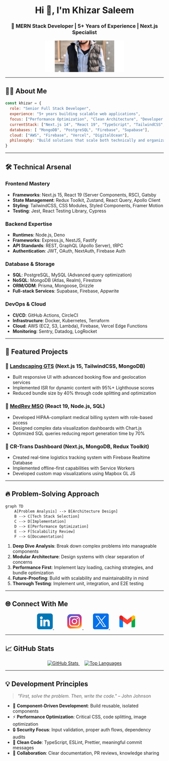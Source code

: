 <h1 align="center">Hi 👋, I'm Khizar Saleem</h1>
<h3 align="center">🚀 MERN Stack Developer | 5+ Years of Experience | Next.js Specialist</h3>

<p align="center">
  <img src="./Images/banner.jpg" alt="Khizar Saleem Banner" width="50%" style="max-height: 100px; object-fit: cover;" />
</p>

---

## 🧑‍💻 About Me

```javascript
const khizar = {
  role: "Senior Full Stack Developer",
  experience: "5+ years building scalable web applications",
  focus: ["Performance Optimization", "Clean Architecture", "Developer Experience"],
  currentStack: ["Next.js 14", "React 19", "TypeScript", "TailwindCSS", "Node.js"],
  databases: [ "MongoDB", "PostgreSQL", "Firebase", "Supabase"],
  cloud: ["AWS", "Firebase", "Vercel", "DigitalOcean"],
  philosophy: "Build solutions that scale both technically and organizationally"
}
```

---

## 🛠️ Technical Arsenal

### Frontend Mastery

- **Frameworks**: Next.js 15, React 19 (Server Components, RSC), Gatsby
- **State Management**: Redux Toolkit, Zustand, React Query, Apollo Client
- **Styling**: TailwindCSS, CSS Modules, Styled Components, Framer Motion
- **Testing**: Jest, React Testing Library, Cypress

### Backend Expertise

- **Runtimes**: Node.js, Deno
- **Frameworks**: Express.js, NestJS, Fastify
- **API Standards**: REST, GraphQL (Apollo Server), tRPC
- **Authentication**: JWT, OAuth, NextAuth, Firebase Auth

### Database & Storage

- **SQL**: PostgreSQL, MySQL (Advanced query optimization)
- **NoSQL**: MongoDB (Atlas, Realm), Firestore
- **ORM/ODM**: Prisma, Mongoose, Drizzle
- **Full-stack Services**: Supabase, Firebase, Appwrite

### DevOps & Cloud

- **CI/CD**: GitHub Actions, CircleCI
- **Infrastructure**: Docker, Kubernetes, Terraform
- **Cloud**: AWS (EC2, S3, Lambda), Firebase, Vercel Edge Functions
- **Monitoring**: Sentry, Datadog, LogRocket

---

## 🚀 Featured Projects

### 🌿 [Landscaping GTS](https://www.landscapinggts.com.au/) (Next.js 15, TailwindCSS, MongoDB)

- Built responsive UI with advanced booking flow and geolocation services
- Implemented ISR for dynamic content with 95%+ Lighthouse scores
- Reduced bundle size by 40% through code splitting and optimization

### 🏥 [MedRev MSO](https://medrevmso.com/) (React 19, Node.js, SQL)

- Developed HIPAA-compliant medical billing system with role-based access
- Designed complex data visualization dashboards with Chart.js
- Optimized SQL queries reducing report generation time by 70%

### 🚚 CR-Trans Dashboard (Next.js, MongoDB, Redux Toolkit)

- Created real-time logistics tracking system with Firebase Realtime Database
- Implemented offline-first capabilities with Service Workers
- Developed custom map visualizations using Mapbox GL JS

---

## 🔥 Problem-Solving Approach

```mermaid
graph TD
    A[Problem Analysis] --> B[Architecture Design]
    B --> C[Tech Stack Selection]
    C --> D[Implementation]
    D --> E[Performance Optimization]
    E --> F[Scalability Review]
    F --> G[Documentation]
```

1. **Deep Dive Analysis**: Break down complex problems into manageable components
2. **Modular Architecture**: Design systems with clear separation of concerns
3. **Performance First**: Implement lazy loading, caching strategies, and bundle optimization
4. **Future-Proofing**: Build with scalability and maintainability in mind
5. **Thorough Testing**: Implement unit, integration, and E2E testing

---


## 🌐 Connect With Me
<p align="center">
  <a href="https://linkedin.com/in/khyzersaleem" target="_blank" style="margin: 0 25px;">
    <img src="Images/linkedin.png" alt="LinkedIn" width="50" height="50" />
  </a>
  <a href="https://instagram.com/khyzersaleem" target="_blank" style="margin: 0 15px;">
    <img src="Images/instagram.png" alt="Instagram" width="50" height="50" />
  </a>
  <a href="https://x.com/khyzersaleem" target="_blank" style="margin: 0 15px;">
    <img src="Images/twitter.png" alt="Twitter" width="50" height="50" />
  </a>
  <a href="mailto:khizarking704@gmail.com" target="_blank" style="margin: 0 15px;">
    <img src="Images/gmail.png" alt="Gmail" width="50" height="50" />
  </a>
</p>

---

## 📈 GitHub Stats

<p align="center">
  <a href="https://github.com/khyzersaleem/github-readme-stats">
    <img src="https://github-readme-stats.vercel.app/api?username=khyzersaleem&show_icons=true&theme=radical" alt="GitHub Stats" width="420" />
  </a>
  &nbsp;&nbsp;&nbsp;
  <a href="https://github.com/khyzersaleem/github-readme-stats">
    <img src="https://github-readme-stats.vercel.app/api/top-langs/?username=khyzersaleem&layout=compact&theme=radical" alt="Top Languages" width="320" />
  </a>
</p>

---


## 💡 Development Principles

> *"First, solve the problem. Then, write the code."* – John Johnson

- 🤍 **Component-Driven Development**: Build reusable, isolated components
- ⚡ **Performance Optimization**: Critical CSS, code splitting, image optimization
- 🔒 **Security Focus**: Input validation, proper auth flows, dependency audits
- 📝 **Clean Code**: TypeScript, ESLint, Prettier, meaningful commit messages
- 🤝 **Collaboration**: Clear documentation, PR reviews, knowledge sharing

